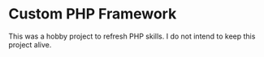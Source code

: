 # Custom PHP Framework

This was a hobby project to refresh PHP skills. I do not intend to keep this project alive.
